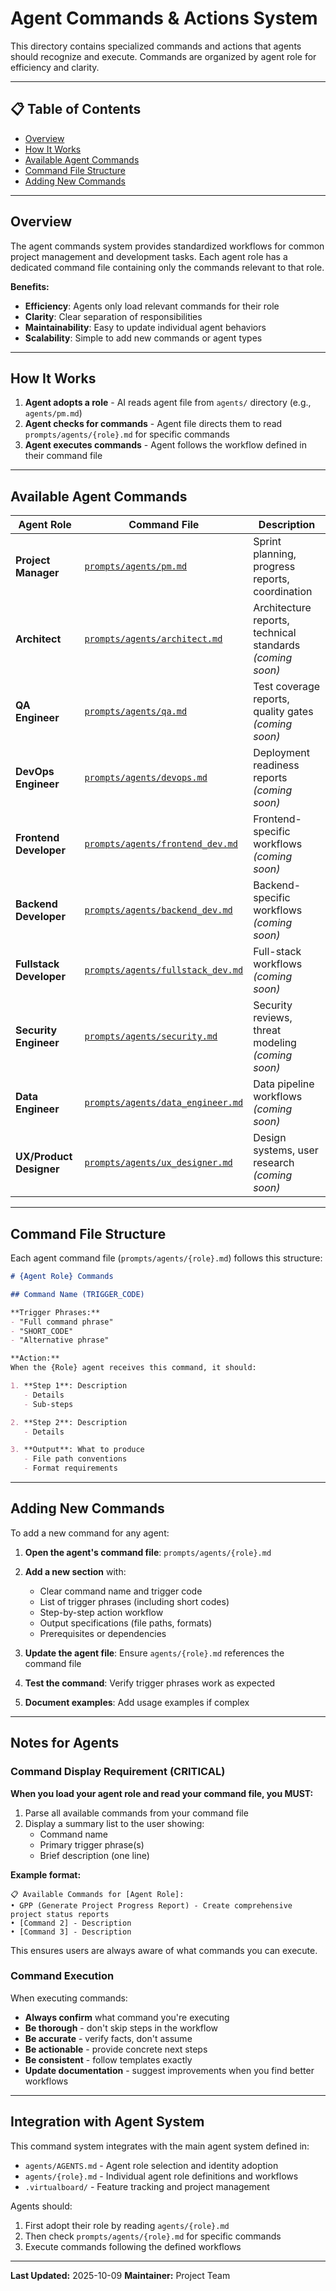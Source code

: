 # Agent Commands & Actions System

This directory contains specialized commands and actions that agents should recognize and execute. Commands are organized by agent role for efficiency and clarity.

---

## 📋 Table of Contents

- [Overview](#overview)
- [How It Works](#how-it-works)
- [Available Agent Commands](#available-agent-commands)
- [Command File Structure](#command-file-structure)
- [Adding New Commands](#adding-new-commands)

---

## Overview

The agent commands system provides standardized workflows for common project management and development tasks. Each agent role has a dedicated command file containing only the commands relevant to that role.

**Benefits:**
- **Efficiency**: Agents only load relevant commands for their role
- **Clarity**: Clear separation of responsibilities
- **Maintainability**: Easy to update individual agent behaviors
- **Scalability**: Simple to add new commands or agent types

---

## How It Works

1. **Agent adopts a role** - AI reads agent file from `agents/` directory (e.g., `agents/pm.md`)
2. **Agent checks for commands** - Agent file directs them to read `prompts/agents/{role}.md` for specific commands
3. **Agent executes commands** - Agent follows the workflow defined in their command file

---

## Available Agent Commands

| Agent Role | Command File | Description |
|------------|--------------|-------------|
| **Project Manager** | [`prompts/agents/pm.md`](agents/pm.md) | Sprint planning, progress reports, coordination |
| **Architect** | [`prompts/agents/architect.md`](agents/architect.md) | Architecture reports, technical standards *(coming soon)* |
| **QA Engineer** | [`prompts/agents/qa.md`](agents/qa.md) | Test coverage reports, quality gates *(coming soon)* |
| **DevOps Engineer** | [`prompts/agents/devops.md`](agents/devops.md) | Deployment readiness reports *(coming soon)* |
| **Frontend Developer** | [`prompts/agents/frontend_dev.md`](agents/frontend_dev.md) | Frontend-specific workflows *(coming soon)* |
| **Backend Developer** | [`prompts/agents/backend_dev.md`](agents/backend_dev.md) | Backend-specific workflows *(coming soon)* |
| **Fullstack Developer** | [`prompts/agents/fullstack_dev.md`](agents/fullstack_dev.md) | Full-stack workflows *(coming soon)* |
| **Security Engineer** | [`prompts/agents/security.md`](agents/security.md) | Security reviews, threat modeling *(coming soon)* |
| **Data Engineer** | [`prompts/agents/data_engineer.md`](agents/data_engineer.md) | Data pipeline workflows *(coming soon)* |
| **UX/Product Designer** | [`prompts/agents/ux_designer.md`](agents/ux_designer.md) | Design systems, user research *(coming soon)* |

---

## Command File Structure

Each agent command file (`prompts/agents/{role}.md`) follows this structure:

```markdown
# {Agent Role} Commands

## Command Name (TRIGGER_CODE)

**Trigger Phrases:**
- "Full command phrase"
- "SHORT_CODE"
- "Alternative phrase"

**Action:**
When the {Role} agent receives this command, it should:

1. **Step 1**: Description
   - Details
   - Sub-steps

2. **Step 2**: Description
   - Details

3. **Output**: What to produce
   - File path conventions
   - Format requirements
```

---

## Adding New Commands

To add a new command for any agent:

1. **Open the agent's command file**: `prompts/agents/{role}.md`
2. **Add a new section** with:
   - Clear command name and trigger code
   - List of trigger phrases (including short codes)
   - Step-by-step action workflow
   - Output specifications (file paths, formats)
   - Prerequisites or dependencies

3. **Update the agent file**: Ensure `agents/{role}.md` references the command file
4. **Test the command**: Verify trigger phrases work as expected
5. **Document examples**: Add usage examples if complex

---

## Notes for Agents

### Command Display Requirement (CRITICAL)
**When you load your agent role and read your command file, you MUST:**
1. Parse all available commands from your command file
2. Display a summary list to the user showing:
   - Command name
   - Primary trigger phrase(s)
   - Brief description (one line)

**Example format:**
```
📋 Available Commands for [Agent Role]:
• GPP (Generate Project Progress Report) - Create comprehensive project status reports
• [Command 2] - Description
• [Command 3] - Description
```

This ensures users are always aware of what commands you can execute.

### Command Execution
When executing commands:
- **Always confirm** what command you're executing
- **Be thorough** - don't skip steps in the workflow
- **Be accurate** - verify facts, don't assume
- **Be actionable** - provide concrete next steps
- **Be consistent** - follow templates exactly
- **Update documentation** - suggest improvements when you find better workflows

---

## Integration with Agent System

This command system integrates with the main agent system defined in:
- `agents/AGENTS.md` - Agent role selection and identity adoption
- `agents/{role}.md` - Individual agent role definitions and workflows
- `.virtualboard/` - Feature tracking and project management

Agents should:
1. First adopt their role by reading `agents/{role}.md`
2. Then check `prompts/agents/{role}.md` for specific commands
3. Execute commands following the defined workflows

---

**Last Updated:** 2025-10-09
**Maintainer:** Project Team

